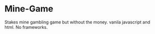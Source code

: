 # Mine-Game
Stakes mine gambling game but without the money. 
vanila javascript and html. No frameworks.
